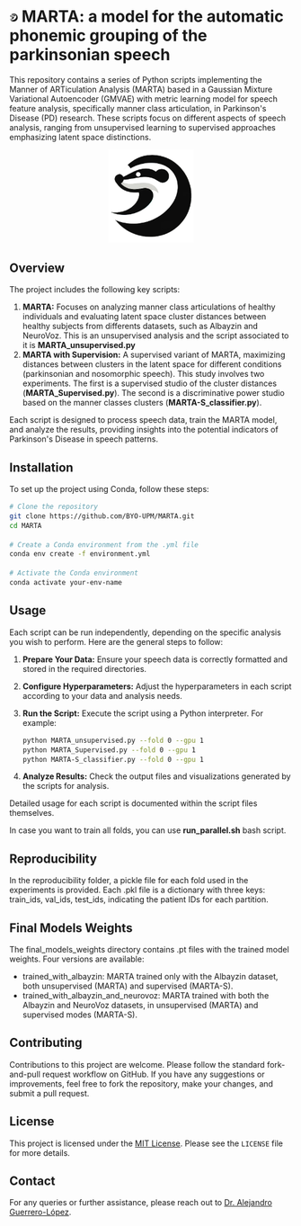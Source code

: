 # <img src="logo1.png" alt="Logo" width="3%" /> MARTA: a model for the automatic phonemic grouping of the parkinsonian speech


This repository contains a series of Python scripts implementing the Manner of ARTiculation Analysis (MARTA) based in a Gaussian Mixture Variational Autoencoder (GMVAE) with metric learning model for speech feature analysis, specifically manner class articulation, in Parkinson's Disease (PD) research. These scripts focus on different aspects of speech analysis, ranging from unsupervised learning to supervised approaches emphasizing latent space distinctions.

<p align="center" width="100%">
    <img src="logo1.png" alt="Logo" width="30%" />
</p>

## Overview

The project includes the following key scripts:

1. **MARTA:** Focuses on analyzing manner class articulations of healthy individuals and evaluating latent space cluster distances between healthy subjects from differents datasets, such as Albayzin and NeuroVoz. This is an unsupervised analysis and the script associated to it is __MARTA_unsupervised.py__
2. **MARTA with Supervision:** A supervised variant of MARTA, maximizing distances between clusters in the latent space for different conditions (parkinsonian and nosomorphic speech). This study involves two experiments. The first is a supervised studio of the cluster distances (__MARTA_Supervised.py__). The second is a discriminative power studio based on the manner classes clusters (__MARTA-S_classifier.py__).

Each script is designed to process speech data, train the MARTA model, and analyze the results, providing insights into the potential indicators of Parkinson's Disease in speech patterns.

## Installation

To set up the project using Conda, follow these steps:

```bash
# Clone the repository
git clone https://github.com/BYO-UPM/MARTA.git
cd MARTA

# Create a Conda environment from the .yml file
conda env create -f environment.yml

# Activate the Conda environment
conda activate your-env-name
```

## Usage

Each script can be run independently, depending on the specific analysis you wish to perform. Here are the general steps to follow:

1. **Prepare Your Data:** Ensure your speech data is correctly formatted and stored in the required directories.
2. **Configure Hyperparameters:** Adjust the hyperparameters in each script according to your data and analysis needs.
3. **Run the Script:** Execute the script using a Python interpreter. For example:

   ```bash
   python MARTA_unsupervised.py --fold 0 --gpu 1
   python MARTA_Supervised.py --fold 0 --gpu 1
   python MARTA-S_classifier.py --fold 0 --gpu 1
   ```

4. **Analyze Results:** Check the output files and visualizations generated by the scripts for analysis.

Detailed usage for each script is documented within the script files themselves.

In case you want to train all folds, you can use __run_parallel.sh__ bash script.

## Reproducibility

In the reproducibility folder, a pickle file for each fold used in the experiments is provided. Each .pkl file is a dictionary with three keys: train_ids, val_ids, test_ids, indicating the patient IDs for each partition.

## Final Models Weights
The final_models_weights directory contains .pt files with the trained model weights. Four versions are available:

* trained_with_albayzin: MARTA trained only with the Albayzin dataset, both unsupervised (MARTA) and supervised (MARTA-S).
* trained_with_albayzin_and_neurovoz: MARTA trained with both the Albayzin and NeuroVoz datasets, in unsupervised (MARTA) and supervised modes (MARTA-S).

## Contributing

Contributions to this project are welcome. Please follow the standard fork-and-pull request workflow on GitHub. If you have any suggestions or improvements, feel free to fork the repository, make your changes, and submit a pull request.

## License

This project is licensed under the [MIT License](LICENSE). Please see the `LICENSE` file for more details.

## Contact

For any queries or further assistance, please reach out to [Dr. Alejandro Guerrero-López](mailto:alejandro.guerrero@upm.es).
